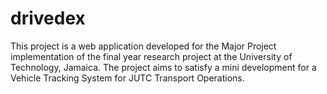 # drivedex
This project is a web application developed for the Major Project implementation of the final year research project at the University of Technology, Jamaica. The project aims to satisfy a mini development for a Vehicle Tracking System for JUTC Transport Operations.
